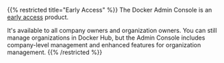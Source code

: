 ---
---

{{% restricted title="Early Access" %}}
The Docker Admin Console is an [early access](/release-lifecycle#early-access-ea) product.

It's available to all company owners and organization owners. You can still manage organizations in Docker Hub, but the Admin Console includes company-level management and enhanced features for organization management.
{{% /restricted %}}
